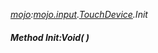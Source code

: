 _[mojo](../../modules/mojo/mojo-module.md):[mojo.input](../../modules/mojo/mojo-input.md).[TouchDevice](../../modules/mojo/mojo-input-touchdevice.md).Init_
##### Method Init:Void(  )
